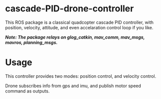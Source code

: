 # cascade-PID-drone-controller
This ROS package is a classical quadcopter cascade PID controller, with position, velocity, attitude, and even accelaration control loop if you like.

***Note: The package relays on glog_catkin, mav_comm, mav_msgs, mavros, planning_msgs.***

# Usage
This controller provides two modes: position control, and velocity control. 

Drone subscribes info from gps and imu, and publish motor speed command as outputs.